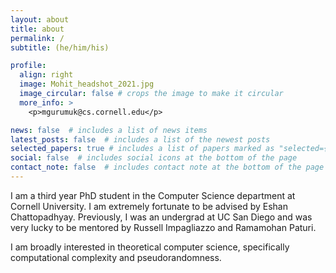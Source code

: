 ```yaml
---
layout: about
title: about
permalink: /
subtitle: (he/him/his)

profile:
  align: right
  image: Mohit_headshot_2021.jpg
  image_circular: false # crops the image to make it circular
  more_info: >
    <p>mgurumuk@cs.cornell.edu</p>

news: false  # includes a list of news items
latest_posts: false  # includes a list of the newest posts
selected_papers: true # includes a list of papers marked as "selected={true}"
social: false  # includes social icons at the bottom of the page
contact_note: false  # includes contact note at the bottom of the page
---
```


I am a third year PhD student in the Computer Science department at Cornell University. I am extremely fortunate to be advised by Eshan Chattopadhyay. Previously, I was an undergrad at UC San Diego and was very lucky to be mentored by Russell Impagliazzo and Ramamohan Paturi.

I am broadly interested in theoretical computer science, specifically computational complexity and pseudorandomness.
